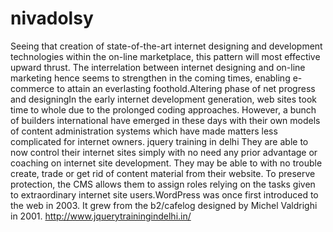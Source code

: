 # nivadolsy
Seeing that creation of state-of-the-art internet designing and development technologies within the on-line marketplace, this pattern will most effective upward thrust. The interrelation between internet designing and on-line marketing hence seems to strengthen in the coming times, enabling e-commerce to attain an everlasting foothold.Altering phase of net progress and designingIn the early internet development generation, web sites took time to whole due to the prolonged coding approaches. However, a bunch of builders international have emerged in these days with their own models of content administration systems which have made matters less complicated for internet owners. jquery training in delhi They are able to now control their internet sites simply with no need any prior advantage or coaching on internet site development. They may be able to with no trouble create, trade or get rid of content material from their website. To preserve protection, the CMS allows them to assign roles relying on the tasks given to extraordinary internet site users.WordPress was once first introduced to the web in 2003. It grew from the b2/cafelog designed by Michel Valdrighi in 2001.  http://www.jquerytrainingindelhi.in/
